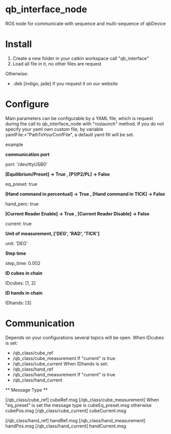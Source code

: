 # qb_interface_node
ROS node for communicate with sequence and multi-sequence of qbDevice

# Install
1. Create a new folder in your catkin workspace call "qb_interface"
2. Load all file in it, no other files are request

Otherwise:
  - .deb [indigo, jade] if you request it on our website

# Configure
Main parameters can be configurable by a YAML file, which is request during the call to qb_interface_node with "roslaunch" method.
If you do not specify your yaml own custom file, by variable yamlFile:="PathToYourConfFile", a default yaml fill will be set.

example

**communication port**

port: '/dev/ttyUSB0'

**[Equilibrium/Preset] -> True , [P1/P2/PL] -> False**

eq_preset: true

**[Hand command in percentual] -> True , [Hand command in TICK] -> False**

hand_perc: true 

**[Current Reader Enable] -> True , [Current Reader Disable] -> False**

current: true

**Unit of measurement, ['DEG', 'RAD', 'TICK']**

unit: 'DEG' 

**Step time** 

step_time: 0.002

**ID cubes in chain**

IDcubes: [1, 2] 

**ID hands in chain**

IDhands: [3] 

# Communication
Depends on your configurations several topics will be open.
When IDcubes is set:
  - /qb_class/cube_ref
  - /qb_class/cube_measurement
  If "current" is true
  - /qb_class/cube_current
When IDhands is set:
  - /qb_class/hand_ref
  - /qb_class/hand_measurement
  If "current" is true
  - /qb_class/hand_current

** Message Type **

[/qb_class/cube_ref]
cubeRef.msg
[/qb_class/cube_measurement] 
When "eq_preset" is set the message type is cubeEq_preset.msg otherwise cubePos.msg
[/qb_class/cube_current] 
cubeCurrent.msg

[/qb_class/hand_ref]
handRef.msg
[/qb_class/hand_measurement] 
handPos.msg
[/qb_class/hand_current] 
handCurrent.msg
